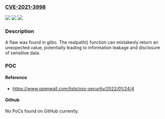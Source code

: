 ### [CVE-2021-3998](https://cve.mitre.org/cgi-bin/cvename.cgi?name=CVE-2021-3998)
![](https://img.shields.io/static/v1?label=Product&message=glibc&color=blue)
![](https://img.shields.io/static/v1?label=Version&message=n%2Fa&color=blue)
![](https://img.shields.io/static/v1?label=Vulnerability&message=CWE-125%20-%20Out-of-bounds%20Read&color=brighgreen)

### Description

A flaw was found in glibc. The realpath() function can mistakenly return an unexpected value, potentially leading to information leakage and disclosure of sensitive data.

### POC

#### Reference
- https://www.openwall.com/lists/oss-security/2022/01/24/4

#### Github
No PoCs found on GitHub currently.

